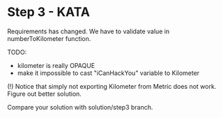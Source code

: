 # Step 3 - KATA

Requirements has changed. We have to validate value in numberToKilometer function.

TODO:

- kilometer is really OPAQUE
- make it impossible to cast "iCanHackYou" variable to Kilometer

(!) Notice that simply not exporting Kilometer from Metric does not work. Figure out better solution.

Compare your solution with solution/step3 branch.
